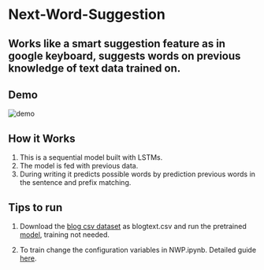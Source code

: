 # Next-Word-Suggestion

## Works like a smart suggestion feature as in google keyboard, suggests words on previous knowledge of text data trained on.

## Demo
![demo](NWP.gif)

## How it Works
1. This is a sequential model built with LSTMs.
2. The model is fed with previous data.
3. During writing it predicts possible words by prediction previous words in the sentence and prefix matching.

## Tips to run
1. Download the [blog csv dataset](https://www.kaggle.com/rtatman/blog-authorship-corpus) as blogtext.csv and run the pretrained [model](NWP.h5), training not needed.

2. To train change the configuration variables in NWP.ipynb. Detailed guide [here](https://youtu.be/UDm-s3Wr9rk).